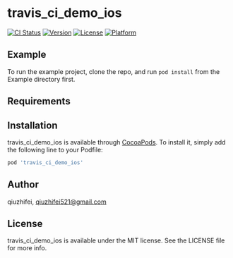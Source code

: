 # travis_ci_demo_ios

[![CI Status](https://img.shields.io/travis/qiuzhifei/travis_ci_demo_ios.svg?style=flat)](https://travis-ci.org/qiuzhifei/travis_ci_demo_ios)
[![Version](https://img.shields.io/cocoapods/v/travis_ci_demo_ios.svg?style=flat)](https://cocoapods.org/pods/travis_ci_demo_ios)
[![License](https://img.shields.io/cocoapods/l/travis_ci_demo_ios.svg?style=flat)](https://cocoapods.org/pods/travis_ci_demo_ios)
[![Platform](https://img.shields.io/cocoapods/p/travis_ci_demo_ios.svg?style=flat)](https://cocoapods.org/pods/travis_ci_demo_ios)

## Example

To run the example project, clone the repo, and run `pod install` from the Example directory first.

## Requirements

## Installation

travis_ci_demo_ios is available through [CocoaPods](https://cocoapods.org). To install
it, simply add the following line to your Podfile:

```ruby
pod 'travis_ci_demo_ios'
```

## Author

qiuzhifei, qiuzhifei521@gmail.com

## License

travis_ci_demo_ios is available under the MIT license. See the LICENSE file for more info.
